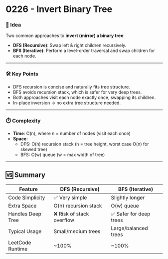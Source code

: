 # 0226 - Invert Binary Tree

### 🧠 Idea  
Two common approaches to **invert (mirror) a binary tree**:  
- **DFS (Recursive)**: Swap left & right children recursively.  
- **BFS (Iterative)**: Perform a level-order traversal and swap children for each node.  

---

### 🛠️ Key Points  
- DFS recursion is concise and naturally fits tree structure.  
- BFS avoids recursion stack, which is safer for very deep trees.  
- Both approaches visit each node exactly once, swapping its children.  
- In-place inversion → no extra tree structure needed.  

---

### ⏱️ Complexity  
- **Time**: O(n), where n = number of nodes (visit each once)  
- **Space**:  
  - DFS: O(h) recursion stack (h = tree height, worst case O(n) for skewed tree)  
  - BFS: O(w) queue (w = max width of tree)  

---

## 🆚 Summary  

| Feature            | DFS (Recursive)         | BFS (Iterative)          |
|--------------------|-------------------------|--------------------------|
| Code Simplicity    | ✅ Very simple           | Slightly longer          |
| Extra Space        | O(h) recursion stack    | O(w) queue               |
| Handles Deep Tree  | ❌ Risk of stack overflow| ✅ Safer for deep trees  |
| Typical Usage      | Small/medium trees      | Large/balanced trees     |
| LeetCode Runtime   | ~100%                   | ~100%                    |
